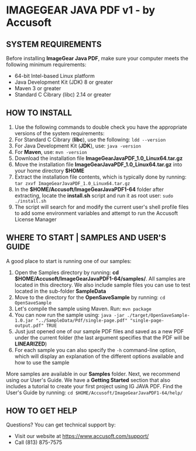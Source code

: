 # IMAGEGEAR JAVA PDF v1 - by Accusoft

## SYSTEM REQUIREMENTS

Before installing **ImageGear Java PDF**, make sure your computer meets the following minimum requirements:

  * 64-bit Intel-based Linux platform
  * Java Development Kit (JDK) 8 or greater
  * Maven 3 or greater
  * Standard C Cibrary (libc) 2.14 or greater
 
## HOW TO INSTALL

1. Use the following commands to double check you have the appropriate versions of the system requirements:
  1. For Standard C Cibrary (**libc**), use the following: ```ldd --version```
  2. For Java Development Kit (**JDK**), use: ```java -version```
  3. For **Maven**, use: ```mvn -version```
2. Download the installation file **ImageGearJavaPDF_1.0_Linux64.tar.gz**
3. Move the installation file **ImageGearJavaPDF_1.0_Linux64.tar.gz** into your home directory **$HOME**
4. Extract the installation file contents, which is typically done by running: ```tar zxvf ImageGearJavaPDF_1.0_Linux64.tar.gz```
5. In the **$HOME/Accusoft/ImageGearJavaPDF1-64** folder after extracting, locate the **install.sh** script and run it as root user: ```sudo ./install.sh```
6. The script will search for and modify the current user's shell profile files to add some environment variables and attempt to run the Accusoft License Manager

## WHERE TO START | SAMPLES AND USER'S GUIDE
 
A good place to start is running one of our samples:
 
1. Open the Samples directory by running: **cd $HOME/Accusoft/ImageGearJavaPDF1-64/samples/**. All samples are located in this directory. We also include sample files you can use to test located in the sub-folder **SampleData**
2. Move to the directory for the **OpenSaveSample** by running: ```cd OpenSaveSample```
3. Let's compile the sample using Maven. Run: ```mvn package```
4. You can now run the sample using: ```java -jar ./target/OpenSaveSample-1.0.jar "../SampleData/Pdf/single-page.pdf" "single-page-output.pdf" TRUE```
5. Just just opened one of our sample PDF files and saved as a new PDF under the current folder (the last argument specifies that the PDF will be **LINEARIZED**)
6. For each sample you can also specify the ```-h``` command-line option, which will display an explanation of the different options available and how to use the sample
 
More samples are available in our **Samples** folder. Next, we recommend using our User's Guide. We have a **Getting Started** section that also includes a tutorial to create your first project using IG JAVA PDF. Find the User's Guide by running: ```cd $HOME/Accusoft/ImageGearJavaPDF1-64/help/```
 
## HOW TO GET HELP

Questions? You can get technical support by:

* Visit our website at https://www.accusoft.com/support/
* Call (813) 875-7575
